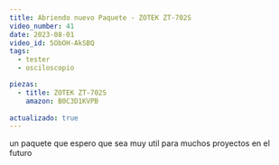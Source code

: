 ```yaml
---
title: Abriendo nuevo Paquete - ZOTEK ZT-702S
video_number: 41
date: 2023-08-01
video_id: 5ObOH-AkSBQ
tags:
  - tester
  - osciloscopio

piezas:
  - title: ZOTEK ZT-702S 
    amazon: B0C3D1KVPB
 
actualizado: true
---
```


un paquete que espero que sea muy util para muchos proyectos en el futuro
